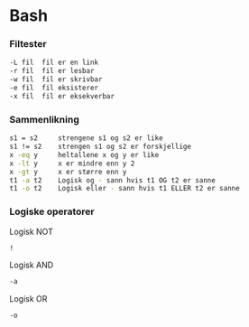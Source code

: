# Bash

### Filtester
```Bash
-L fil	fil er en link
-r fil	fil er lesbar
-w fil	fil er skrivbar
-e fil	fil eksisterer
-x fil	fil er eksekverbar
```

### Sammenlikning

```Bash
s1 = s2	    strengene s1 og s2 er like
s1 != s2	strengen s1 og s2 er forskjellige
x -eq y	    heltallene x og y er like
x -lt y	    x er mindre enn y 2
x -gt y	    x er større enn y
t1 -a t2	Logisk og - sann hvis t1 OG t2 er sanne
t1 -o t2	Logisk eller - sann hvis t1 ELLER t2 er sanne
```

### Logiske operatorer

Logisk NOT
```Bash
!
```

Logisk AND
```Bash
-a
```

Logisk OR
```Bash
-o
```